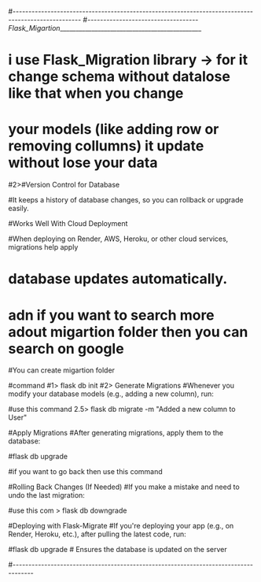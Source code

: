 #---------------------------------------------------------------------------------------------------
#_----------------------------------- Flask_Migartion______________________________________________
# i use Flask_Migration library -> for it change schema  without datalose like that when you change 
# your models (like adding row or removing collumns) it update without lose your data 

#2>#Version Control for Database

  #It keeps a history of database changes, so you can rollback or upgrade easily.

#Works Well With Cloud Deployment

#When deploying on Render, AWS, Heroku, or other cloud services, migrations help apply
# database updates automatically.


# adn if you want to search more adout migartion folder then you can search on google 


#You can create migartion folder 

#command 
#1> flask db init
#2> Generate Migrations
#Whenever you modify your database models (e.g., adding a new column), run:

#use this command 2.5> flask db migrate -m "Added a new column to User"


#Apply Migrations
#After generating migrations, apply them to the database:

#flask db upgrade

#if you want to go back then use this command

#Rolling Back Changes (If Needed)
#If you make a mistake and need to undo the last migration:

#use this com > flask db downgrade


#Deploying with Flask-Migrate
#If you're deploying your app (e.g., on Render, Heroku, etc.), after pulling the latest code, run:

#flask db upgrade  # Ensures the database is updated on the server

#------------------------------------------------------------------------------------
